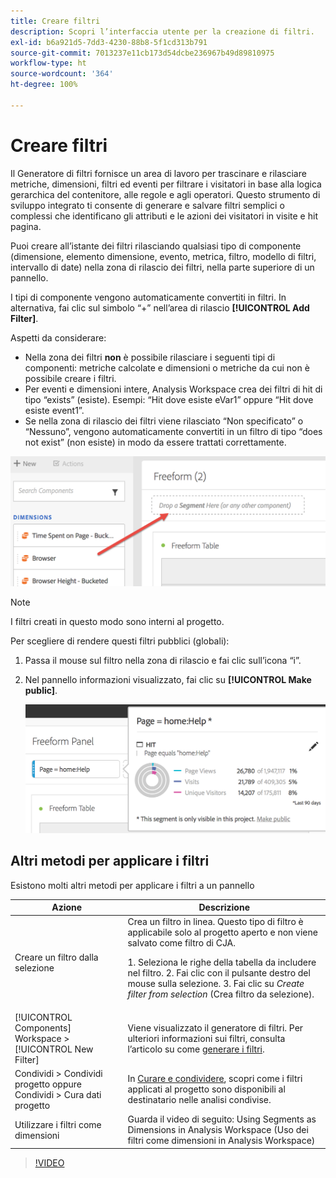 ```yaml
---
title: Creare filtri
description: Scopri l’interfaccia utente per la creazione di filtri.
exl-id: b6a921d5-7dd3-4230-88b8-5f1cd313b791
source-git-commit: 7013237e11cb173d54dcbe236967b49d89810975
workflow-type: ht
source-wordcount: '364'
ht-degree: 100%

---
```


# Creare filtri

Il Generatore di filtri fornisce un area di lavoro per trascinare e rilasciare metriche, dimensioni, filtri ed eventi per filtrare i visitatori in base alla logica gerarchica del contenitore, alle regole e agli operatori. Questo strumento di sviluppo integrato ti consente di generare e salvare filtri semplici o complessi che identificano gli attributi e le azioni dei visitatori in visite e hit pagina.

Puoi creare all’istante dei filtri rilasciando qualsiasi tipo di componente (dimensione, elemento dimensione, evento, metrica, filtro, modello di filtri, intervallo di date) nella zona di rilascio dei filtri, nella parte superiore di un pannello.

I tipi di componente vengono automaticamente convertiti in filtri. In alternativa, fai clic sul simbolo “+” nell’area di rilascio **[!UICONTROL Add Filter]**.

Aspetti da considerare:

* Nella zona dei filtri **non** è possibile rilasciare i seguenti tipi di componenti: metriche calcolate e dimensioni o metriche da cui non è possibile creare i filtri.
* Per eventi e dimensioni intere, Analysis Workspace crea dei filtri di hit di tipo “exists” (esiste). Esempi: “Hit dove esiste eVar1” oppure “Hit dove esiste event1”.
* Se nella zona di rilascio dei filtri viene rilasciato “Non specificato” o “Nessuno”, vengono automaticamente convertiti in un filtro di tipo “does not exist” (non esiste) in modo da essere trattati correttamente.

![](assets/segment-dropzone.png)

>[!NOTE]
>
>I filtri creati in questo modo sono interni al progetto.

Per scegliere di rendere questi filtri pubblici (globali):

1. Passa il mouse sul filtro nella zona di rilascio e fai clic sull’icona “i”.
1. Nel pannello informazioni visualizzato, fai clic su **[!UICONTROL Make public]**.

   ![](assets/segment-info.png)

## Altri metodi per applicare i filtri

Esistono molti altri metodi per applicare i filtri a un pannello

| Azione | Descrizione |
| --- | --- |
| Creare un filtro dalla selezione | Crea un filtro in linea. Questo tipo di filtro è applicabile solo al progetto aperto e non viene salvato come filtro di CJA.<p> 1. Seleziona le righe della tabella da includere nel filtro. 2. Fai clic con il pulsante destro del mouse sulla selezione. 3. Fai clic su *Create filter from selection* (Crea filtro da selezione). |
| [!UICONTROL Components] Workspace > [!UICONTROL New Filter] | Viene visualizzato il generatore di filtri. Per ulteriori informazioni sui filtri, consulta l’articolo su come [generare i filtri](https://experienceleague.adobe.com/docs/analytics/components/segmentation/segmentation-workflow/seg-build.html?lang=it). |
| Condividi > Condividi progetto oppure Condividi > Cura dati progetto | In [Curare e condividere](https://experienceleague.adobe.com/docs/analytics/analyze/analysis-workspace/curate-share/curate.html?lang=it#concept_4A9726927E7C44AFA260E2BB2721AFC6), scopri come i filtri applicati al progetto sono disponibili al destinatario nelle analisi condivise. |
| Utilizzare i filtri come dimensioni | Guarda il video di seguito: Using Segments as Dimensions in Analysis Workspace (Uso dei filtri come dimensioni in Analysis Workspace) |

>[!VIDEO](https://video.tv.adobe.com/v/23974)
